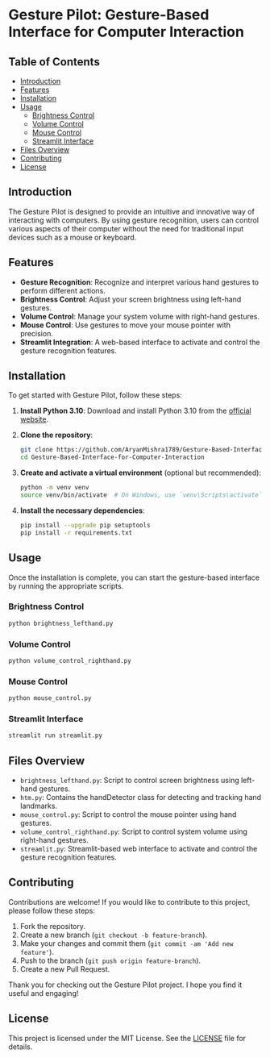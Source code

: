 # Gesture Pilot: Gesture-Based Interface for Computer Interaction

## Table of Contents
- [Introduction](#introduction)
- [Features](#features)
- [Installation](#installation)
- [Usage](#usage)
  - [Brightness Control](#brightness-control)
  - [Volume Control](#volume-control)
  - [Mouse Control](#mouse-control)
  - [Streamlit Interface](#streamlit-interface)
- [Files Overview](#files-overview)
- [Contributing](#contributing)
- [License](#license)

## Introduction
The Gesture Pilot is designed to provide an intuitive and innovative way of interacting with computers. By using gesture recognition, users can control various aspects of their computer without the need for traditional input devices such as a mouse or keyboard.

## Features
- **Gesture Recognition**: Recognize and interpret various hand gestures to perform different actions.
- **Brightness Control**: Adjust your screen brightness using left-hand gestures.
- **Volume Control**: Manage your system volume with right-hand gestures.
- **Mouse Control**: Use gestures to move your mouse pointer with precision.
- **Streamlit Integration**: A web-based interface to activate and control the gesture recognition features.

## Installation
To get started with Gesture Pilot, follow these steps:

1. **Install Python 3.10**: Download and install Python 3.10 from the [official website](https://www.python.org/downloads/release/python-3100/).

2. **Clone the repository**:
   ```bash
   git clone https://github.com/AryanMishra1789/Gesture-Based-Interface-for-Computer-Interaction.git
   cd Gesture-Based-Interface-for-Computer-Interaction
   ```

3. **Create and activate a virtual environment** (optional but recommended):
   ```bash
   python -m venv venv
   source venv/bin/activate  # On Windows, use `venv\Scripts\activate`
   ```

4. **Install the necessary dependencies**:
   ```bash
   pip install --upgrade pip setuptools
   pip install -r requirements.txt
   ```

## Usage
Once the installation is complete, you can start the gesture-based interface by running the appropriate scripts.

### Brightness Control
```bash
python brightness_lefthand.py
```

### Volume Control
```bash
python volume_control_righthand.py
```

### Mouse Control
```bash
python mouse_control.py
```

### Streamlit Interface
```bash
streamlit run streamlit.py
```

## Files Overview
- `brightness_lefthand.py`: Script to control screen brightness using left-hand gestures.
- `htm.py`: Contains the handDetector class for detecting and tracking hand landmarks.
- `mouse_control.py`: Script to control the mouse pointer using hand gestures.
- `volume_control_righthand.py`: Script to control system volume using right-hand gestures.
- `streamlit.py`: Streamlit-based web interface to activate and control the gesture recognition features.

## Contributing
Contributions are welcome! If you would like to contribute to this project, please follow these steps:
1. Fork the repository.
2. Create a new branch (`git checkout -b feature-branch`).
3. Make your changes and commit them (`git commit -am 'Add new feature'`).
4. Push to the branch (`git push origin feature-branch`).
5. Create a new Pull Request.

Thank you for checking out the Gesture Pilot project. I hope you find it useful and engaging!

## License
This project is licensed under the MIT License. See the [LICENSE](LICENSE) file for details.
